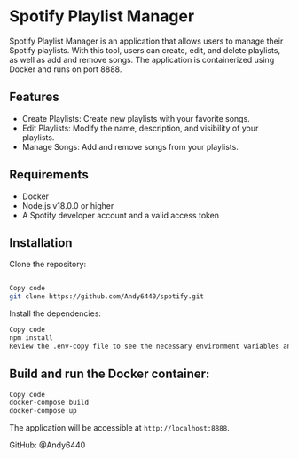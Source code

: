 # Spotify Playlist Manager

Spotify Playlist Manager is an application that allows users to manage their Spotify playlists. With this tool, users can create, edit, and delete playlists, as well as add and remove songs. The application is containerized using Docker and runs on port 8888.

## Features
- Create Playlists: Create new playlists with your favorite songs.
- Edit Playlists: Modify the name, description, and visibility of your playlists.
- Manage Songs: Add and remove songs from your playlists.

## Requirements
- Docker
- Node.js v18.0.0 or higher
- A Spotify developer account and a valid access token

##  Installation

Clone the repository:

```bash

Copy code
git clone https://github.com/Andy6440/spotify.git

```

Install the dependencies:
    
```bash
Copy code
npm install
Review the .env-copy file to see the necessary environment variables and set them up in a .env file.
```
## Build and run the Docker container:

```bash
Copy code
docker-compose build
docker-compose up
```

The application will be accessible at `http://localhost:8888`.

GitHub: @Andy6440